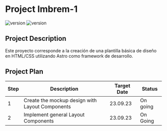 # Project Imbrem-1
![version](https://img.shields.io/badge/version-1.0-blue)
![version](https://img.shields.io/badge/Astro-3.1.2-orange)

## Project Description
Este proyecto corresponde a la creación de una plantilla básica de diseño en HTML/CSS utilizando Astro como framework de desarrollo.

## Project Plan
| **Step** | **Description** | **Target Date** | **Status** |
| --- | --- | --- | --- |
| 1 | Create the mockup design with Layout Components | 23.09.23 | On going | 
| 2 | Implement general Layout Components | 23.09.23 | On Going | 

